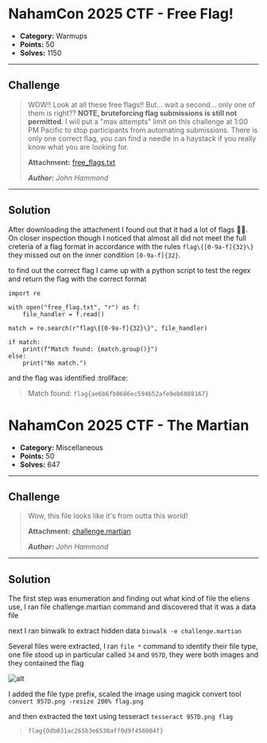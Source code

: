 # NahamCon 2025 CTF - Free Flag!


- **Category:** Warmups
- **Points:** 50
- **Solves:** 1150

---

## Challenge

> WOW!! Look at all these free flags!!
> But... wait a second... only one of them is right??
> **NOTE, bruteforcing flag submissions is still not permitted**. I will put a "max attempts" limit on this challenge at 1:00 PM Pacific to stop participants from automating submissions. There is only one correct flag, you can find a needle in a haystack if you really know what you are looking for.
> 
> **Attachment:** [free_flags.txt](https://ctf.nahamcon.com/files/cba72d2c0e710d0a5d692e0f53d6c049/free_flags.txt?token=eyJ1c2VyX2lkIjo1ODksInRlYW1faWQiOjE3NywiZmlsZV9pZCI6NDJ9.aDWN5g.I4O0uwoZUTilBWBcBqP5gbNR-Bc)
>
> ***Author:** John Hammond*

---

## Solution

After downloading the attachment I found out that it had a lot of flags :ok_woman:. On closer inspection though I noticed that almost all did not meet the full creteria of a flag format in accordance with the rules `flag\{[0-9a-f]{32}\}` they missed out on the inner condition `[0-9a-f]{32}`.

to find out the correct flag I came up with a python script to test the regex and return the flag with the correct format

```
import re

with open("free_flag.txt", "r") as f:
    file_handler = f.read()

match = re.search(r"flag\{[0-9a-f]{32}\}", file_handler)

if match:
    print(f"Match found: {match.group()}")
else:
    print("No match.")
```

and the flag was identified :trollface:

> Match found: `flag{ae6b6fb0686ec594652afe9eb6088167}`

# NahamCon 2025 CTF - The Martian


- **Category:** Miscellaneous 
- **Points:** 50
- **Solves:** 647

---

## Challenge

> Wow, this file looks like it's from outta this world!
> 
> **Attachment:** [challenge.martian](https://ctf.nahamcon.com/files/b760e9f6a2e40670cb3aabd0c1d7c429/challenge.martian?token=eyJ1c2VyX2lkIjo1ODksInRlYW1faWQiOjE3NywiZmlsZV9pZCI6NDh9.aDWx7w.0_paKkP3-uSH8ziV_Dk_0bKlo2Y)
>
> ***Author:** John Hammond*

---

## Solution
The first step was enumeration and finding out what kind of file the eliens use, I ran file challenge.martian command and discovered that it was a data file

next I ran binwalk to extract hidden data
```binwalk -e challenge.martian```

Several files were extracted, I ran ```file *``` command to identify their file type, one file stood up in particular called `34` and `957D`, they were both images and they contained the flag 

![alt](cat.png)

I added the file type prefix, scaled the image using magick convert tool
```convert 957D.png -resize 200% flag.png```

and then extracted the text using tesseract
```tesseract 957D.png flag```

> `flag{Odb031ac265b3e6538aff0d9f456004f}`